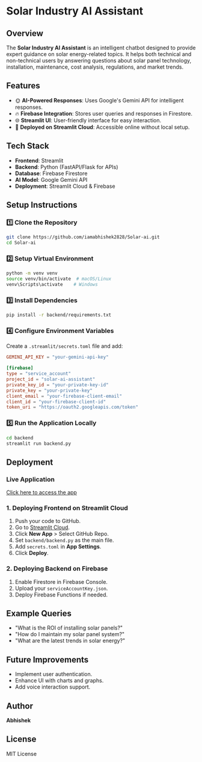 # Solar Industry AI Assistant

## Overview
The **Solar Industry AI Assistant** is an intelligent chatbot designed to provide expert guidance on solar energy-related topics. It helps both technical and non-technical users by answering questions about solar panel technology, installation, maintenance, cost analysis, regulations, and market trends.

## Features
- 🌞 **AI-Powered Responses**: Uses Google's Gemini API for intelligent responses.
- 🔥 **Firebase Integration**: Stores user queries and responses in Firestore.
- 🌐 **Streamlit UI**: User-friendly interface for easy interaction.
- 🚀 **Deployed on Streamlit Cloud**: Accessible online without local setup.

## Tech Stack
- **Frontend**: Streamlit
- **Backend**: Python (FastAPI/Flask for APIs)
- **Database**: Firebase Firestore
- **AI Model**: Google Gemini API
- **Deployment**: Streamlit Cloud & Firebase

## Setup Instructions
### 1️⃣ Clone the Repository
```sh
git clone https://github.com/iamabhishek2828/Solar-ai.git
cd Solar-ai
```

### 2️⃣ Setup Virtual Environment
```sh
python -m venv venv
source venv/bin/activate  # macOS/Linux
venv\Scripts\activate    # Windows
```

### 3️⃣ Install Dependencies
```sh
pip install -r backend/requirements.txt
```

### 4️⃣ Configure Environment Variables
Create a `.streamlit/secrets.toml` file and add:
```toml
GEMINI_API_KEY = "your-gemini-api-key"

[firebase]
type = "service_account"
project_id = "solar-ai-assistant"
private_key_id = "your-private-key-id"
private_key = "your-private-key"
client_email = "your-firebase-client-email"
client_id = "your-firebase-client-id"
token_uri = "https://oauth2.googleapis.com/token"
```

### 5️⃣ Run the Application Locally
```sh
cd backend
streamlit run backend.py
```

## Deployment

### Live Application
[Click here to access the app](https://solar-ai-7pvz6zcgcjpmmrcbrf9ehq.streamlit.app/)

### **1. Deploying Frontend on Streamlit Cloud**
1. Push your code to GitHub.
2. Go to [Streamlit Cloud](https://share.streamlit.io/).
3. Click **New App** > Select GitHub Repo.
4. Set `backend/backend.py` as the main file.
5. Add `secrets.toml` in **App Settings**.
6. Click **Deploy**.

### **2. Deploying Backend on Firebase**
1. Enable Firestore in Firebase Console.
2. Upload your `serviceAccountKey.json`.
3. Deploy Firebase Functions if needed.

## Example Queries
- "What is the ROI of installing solar panels?"
- "How do I maintain my solar panel system?"
- "What are the latest trends in solar energy?"

## Future Improvements
- Implement user authentication.
- Enhance UI with charts and graphs.
- Add voice interaction support.

## Author
**Abhishek**

## License
MIT License


